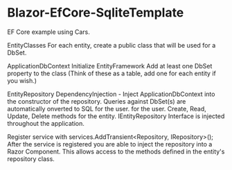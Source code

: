 # Blazor-EfCore-SqliteTemplate
EF Core example using Cars.


EntityClasses
  For each entity, create a public class that will be used for a DbSet.

ApplicationDbContext
  Initialize EntityFramework
  Add at least one DbSet property to the class (Think of these as a table, add one for each entity if you wish.)

EntityRepository
  DependencyInjection - Inject ApplicationDbContext into the constructor of the repository. Queries against DbSet(s) are
    automatically onverted to SQL for the user.
    for the user.
  Create, Read, Update, Delete methods for the entity.
IEntityRepository
  Interface is injected throughout the application. 


Register service with services.AddTransient<Repository, IRepository>();
  After the service is registered you are able to inject the repository into a Razor Component.
  This allows access to the methods defined in the entity's repository class.
